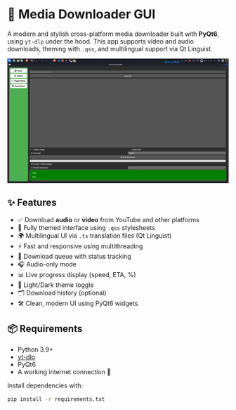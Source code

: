 
# 🎥 Media Downloader GUI

A modern and stylish cross-platform media downloader built with **PyQt6**, using `yt-dlp` under the hood. This app supports video and audio downloads, theming with `.qss`, and multilingual support via Qt Linguist.

![screenshot](yt.png)

## ✨ Features

- ✅ Download **audio** or **video** from YouTube and other platforms
- 🎨 Fully themed interface using `.qss` stylesheets
- 🌍 Multilingual UI via `.ts` translation files (Qt Linguist)
- ⚡ Fast and responsive using multithreading
- 📂 Download queue with status tracking
- 🎧 Audio-only mode
- 📊 Live progress display (speed, ETA, %)
- 🌙 Light/Dark theme toggle
- 🗂️ Download history (optional)
- 🛠️ Clean, modern UI using PyQt6 widgets

## 📦 Requirements

- Python 3.9+
- [yt-dlp](https://github.com/yt-dlp/yt-dlp)
- PyQt6
- A working internet connection 🙂

Install dependencies with:

```bash
pip install -r requirements.txt
